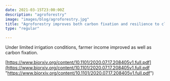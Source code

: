 ```yaml
---
date: 2021-03-15T23:00:00Z
description: "agroforestry"
image: "images/blog/agroforestry.jpg"
title: "Agroforestry improves both carbon fixation and resilience to climate change"
type: "regular"

---
```

Under limited irrigation conditions, farmer income improved as well as carbon fixation.

[https://www.biorxiv.org/content/10.1101/2020.07.17.208405v1.full.pdf](https://www.biorxiv.org/content/10.1101/2020.07.17.208405v1.full.pdf "https://www.biorxiv.org/content/10.1101/2020.07.17.208405v1.full.pdf")
